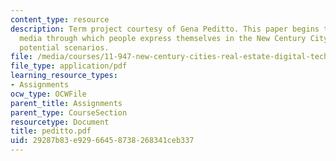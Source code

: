 ```yaml
---
content_type: resource
description: Term project courtesy of Gena Peditto. This paper begins to address the
  media through which people express themselves in the New Century City by examining
  potential scenarios.
file: /media/courses/11-947-new-century-cities-real-estate-digital-technology-and-design-fall-2004/29287b83e92966458738268341ceb337_peditto.pdf
file_type: application/pdf
learning_resource_types:
- Assignments
ocw_type: OCWFile
parent_title: Assignments
parent_type: CourseSection
resourcetype: Document
title: peditto.pdf
uid: 29287b83-e929-6645-8738-268341ceb337
---
```

